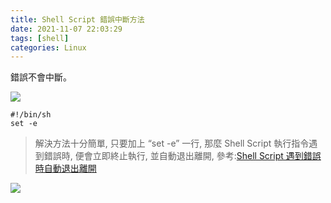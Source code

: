 ```yaml
---
title: Shell Script 錯誤中斷方法
date: 2021-11-07 22:03:29
tags: [shell]
categories: Linux
---
```


錯誤不會中斷。

<!--more-->

![](https://i.imgur.com/5X5nTtm.png)


```
#!/bin/sh
set -e
```

> 解決方法十分簡單, 只要加上 “set -e” 一行, 那麼 Shell Script 執行指令遇到錯誤時, 便會立即終止執行, 並自動退出離開, 
參考:[Shell Script 遇到錯誤時自動退出離開](https://www.opencli.com/linux/shell-script-exit-on-error)


![](https://i.imgur.com/rLDmgdB.png)
